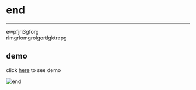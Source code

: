 # end
***
ewpfjri3gforg\
rlmgrlomgrolgortlgktrepg

## demo

click [here](https://hossiend.github.io/test-project/) to see demo

![end](/test-project/assets/images/katooni1.webp)